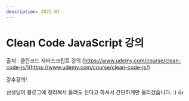 ```yaml
---
description: 2022-01
---
```


# Clean Code JavaScript 강의

출처 : 클린코드 자바스크립트 강의 [https://www.udemy.com/course/clean-code-js/](https://www.udemy.com/course/clean-code-js/) &#x20;

강추강의!&#x20;

선생님이 블로그에 정리해서 올려도 된다고 하셔서 간단하게만 올리겠습니다. :) :thumbsup:&#x20;

